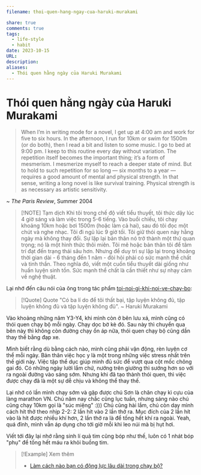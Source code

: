 ```yaml
---
filename: thoi-quen-hang-ngay-cua-haruki-murakami

share: true
comments: true
tags:
  - life-style
  - habit
date: 2023-10-15
URL: 
description: 
aliases:
  - Thói quen hằng ngày của Haruki Murakami
---
```

# Thói quen hằng ngày của Haruki Murakami

> When I’m in writing mode for a novel, I get up at 4:00 am and work for five to six hours. In the afternoon, I run for 10km or swim for 1500m (or do both), then I read a bit and listen to some music. I go to bed at 9:00 pm. I keep to this routine every day without variation. The repetition itself becomes the important thing; it’s a form of mesmerism. I mesmerize myself to reach a deeper state of mind. But to hold to such repetition for so long — six months to a year — requires a good amount of mental and physical strength. In that sense, writing a long novel is like survival training. Physical strength is as necessary as artistic sensitivity.

~ *The Paris Review*, Summer 2004


> [!NOTE] Tạm dịch
> Khi tôi trong chế độ viết tiểu thuyết, tôi thức dậy lúc 4 giờ sáng và làm việc trong 5-6 tiếng. Vào buổi chiều, tôi chạy khoảng 10km hoặc bơi 1500m (hoặc làm cả hai), sau đó tôi đọc một chút và nghe nhạc. Tôi đi ngủ lúc 9 giờ tối. Tôi giữ thói quen này hằng ngày mà không thay đổi. Sự lặp lại bản thân nó trở thành một thứ quan trọng; nó là một hình thức thôi miên. Tôi mê hoặc bản thân tôi để tâm trí đạt đến trạng thái sâu hơn. Nhưng để duy trì sự lặp lại trong khoảng thời gian dài - 6 tháng đến 1 năm - đòi hỏi phải có sức mạnh thể chất và tinh thần. Theo nghĩa đó, viết một cuốn tiểu thuyết dài giống như huấn luyện sinh tồn. Sức mạnh thể chất là cần thiết như sự nhạy cảm về nghệ thuật.

Lại nhớ đến câu nói của ông trong tác phẩm [toi-noi-gi-khi-noi-ve-chay-bo](./toi-noi-gi-khi-noi-ve-chay-bo.md):

> [!Quote] Quote
> "Có ba lí do để tôi thất bại, tập luyện không đủ, tập luyện không đủ và tập luyện không đủ".
> ~ Haruki Murakami

Vào khoảng những năm Y3-Y4, khi mình còn ở bên lưu xá, mình cũng có thói quen chạy bộ mỗi ngày. Chạy dọc bờ kè đó. Sau này thì chuyển qua bên này thì không còn đường chạy ổn áp nữa, thói quen chạy bộ cũng dần thay thế bằng đạp xe.

Mình biết rằng dù bằng cách nào, mình cũng phải vận động, rèn luyện cơ thể mỗi ngày. Bản thân việc học y là một trong những việc stress nhất trên thế giới này. Việc tập thể dục giúp mình đủ sức để vượt qua cột mốc chông gai đó. Có những ngày lười lắm chứ, nướng trên giường thì sướng hơn so với ra ngoài đường vào sáng sớm. Nhưng khi đã tạo thành thói quen, thì việc được chạy đã là một sự dễ chịu và không thể thay thế.

Lại nhớ có lần mình chạy sớm và gặp được chú Sơn là chân chạy kì cựu của làng marathon VN. Chú năm nay chắc cũng lục tuần, nhưng sáng nào chú cũng chạy 10km gọi là "súc miệng" :))) Chú cũng hài lắm, chú còn dạy mình cách hít thở theo nhịp 2-2: 2 lần hít vào 2 lần thở ra. Mục đích của 2 lần hít vào là hít được nhiều khí hơn, 2 lần thở ra là để tống hết khí ra ngoài. Yeah, quá đỉnh, mình vẫn áp dụng cho tới giờ mỗi khi leo núi mà bị hụt hơi.

Viết tới đây lại nhớ rằng sinh lí quả tim cũng bóp như thế, luôn có 1 nhát bóp "phụ" để tống hết máu ra khỏi buồng tim.

> [!Example] Xem thêm
> - [Làm cách nào bạn có động lực lâu dài trong chạy bộ?](./lam-cach-nao-ban-co-dong-luc-lau-dai-trong-chay-bo.md)